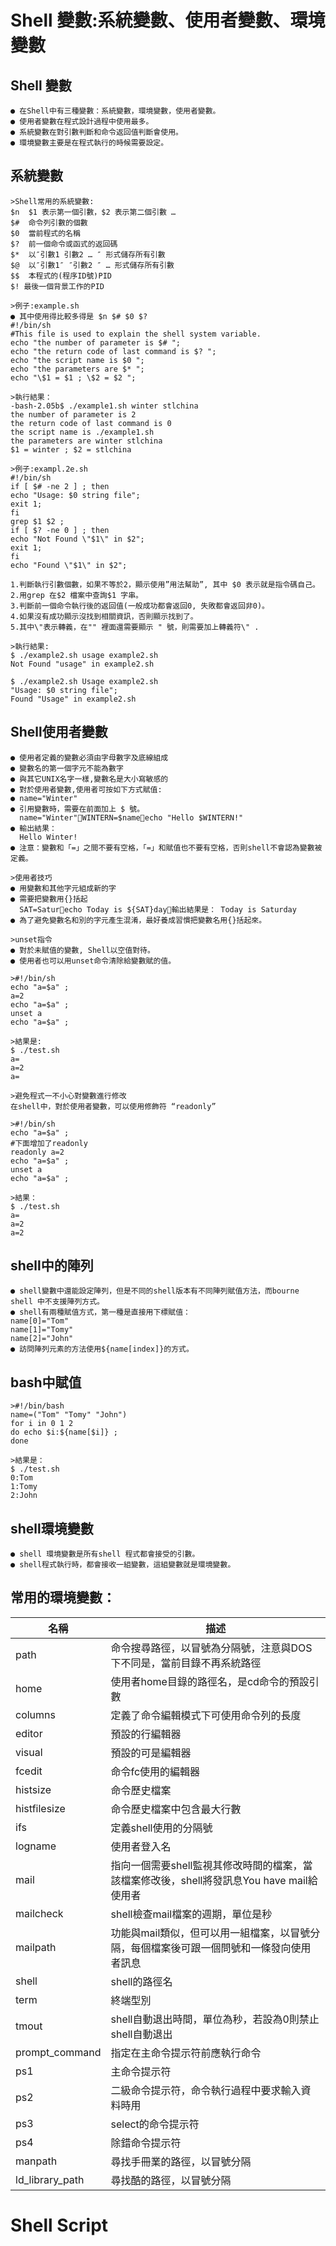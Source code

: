 # Shell 變數:系統變數、使用者變數、環境變數
## Shell 變數
```
● 在Shell中有三種變數：系統變數，環境變數，使用者變數。
● 使用者變數在程式設計過程中使用最多。
● 系統變數在對引數判斷和命令返回值判斷會使用。
● 環境變數主要是在程式執行的時候需要設定。
```
## 系統變數
```
>Shell常用的系統變數:
$n  $1 表示第一個引數，$2 表示第二個引數 … 
$#  命令列引數的個數 
$0  當前程式的名稱 
$?  前一個命令或函式的返回碼 
$*  以″引數1 引數2 … ″ 形式儲存所有引數 
$@  以″引數1″ ″引數2 ″ … 形式儲存所有引數 
$$  本程式的(程序ID號)PID 
$! 最後一個背景工作的PID 

>例子:example.sh
● 其中使用得比較多得是 $n $# $0 $? 
#!/bin/sh
#This file is used to explain the shell system variable.
echo "the number of parameter is $# ";
echo "the return code of last command is $? ";
echo "the script name is $0 ";
echo "the parameters are $* ";
echo "\$1 = $1 ; \$2 = $2 ";

>執行結果：
-bash-2.05b$ ./example1.sh winter stlchina
the number of parameter is 2
the return code of last command is 0
the script name is ./example1.sh
the parameters are winter stlchina
$1 = winter ; $2 = stlchina

>例子:exampl.2e.sh
#!/bin/sh
if [ $# -ne 2 ] ; then
echo "Usage: $0 string file";
exit 1;
fi
grep $1 $2 ;
if [ $? -ne 0 ] ; then
echo "Not Found \"$1\" in $2";
exit 1;
fi
echo "Found \"$1\" in $2";

1.判斷執行引數個數，如果不等於2，顯示使用”用法幫助”, 其中 $0 表示就是指令碼自己。
2.用grep 在$2 檔案中查詢$1 字串。
3.判斷前一個命令執行後的返回值(一般成功都會返回0, 失敗都會返回非0)。
4.如果沒有成功顯示沒找到相關資訊，否則顯示找到了。
5.其中\"表示轉義，在"" 裡面還需要顯示 " 號，則需要加上轉義符\" .

>執行結果:
$ ./example2.sh usage example2.sh
Not Found "usage" in example2.sh

$ ./example2.sh Usage example2.sh     
"Usage: $0 string file";
Found "Usage" in example2.sh
```
## Shell使用者變數
```
● 使用者定義的變數必須由字母數字及底線組成
● 變數名的第一個字元不能為數字
● 與其它UNIX名字一樣,變數名是大小寫敏感的
● 對於使用者變數,使用者可按如下方式賦值:
● name="Winter" 
● 引用變數時，需要在前面加上 $ 號。
  name="Winter"WINTERN=$nameecho "Hello $WINTERN!"
● 輸出結果：
  Hello Winter!
● 注意：變數和「=」之間不要有空格，「=」和賦值也不要有空格，否則shell不會認為變數被定義。

>使用者技巧
● 用變數和其他字元組成新的字
● 需要把變數用{}括起
  SAT=Saturecho Today is ${SAT}day輸出結果是： Today is Saturday
● 為了避免變數名和別的字元產生混淆，最好養成習慣把變數名用{}括起來。

>unset指令
● 對於未賦值的變數, Shell以空值對待。
● 使用者也可以用unset命令清除給變數賦的值。

>#!/bin/sh
echo "a=$a" ;
a=2
echo "a=$a" ;
unset a
echo "a=$a" ;

>結果是:
$ ./test.sh
a=
a=2
a=

>避免程式一不小心對變數進行修改
在shell中，對於使用者變數，可以使用修飾符 “readonly”

>#!/bin/sh
echo "a=$a" ;
#下面增加了readonly
readonly a=2   
echo "a=$a" ;
unset a
echo "a=$a" ;

>結果：
$ ./test.sh
a=
a=2
a=2
```
## shell中的陣列
```
● shell變數中還能設定陣列，但是不同的shell版本有不同陣列賦值方法，而bourne shell 中不支援陣列方式。
● shell有兩種賦值方式，第一種是直接用下標賦值：
name[0]="Tom"
name[1]="Tomy"
name[2]="John"
● 訪問陣列元素的方法使用${name[index]}的方式。
```
## bash中賦值
```
>#!/bin/bash
name=("Tom" "Tomy" "John")
for i in 0 1 2
do echo $i:${name[$i]} ;
done

>結果是：
$ ./test.sh   
0:Tom
1:Tomy
2:John
```
## shell環境變數
```
● shell 環境變數是所有shell 程式都會接受的引數。
● shell程式執行時，都會接收一組變數，這組變數就是環境變數。
```
## 常用的環境變數：

| 名稱 | 描述 |
| --- | --- |
| path |命令搜尋路徑，以冒號為分隔號，注意與DOS下不同是，當前目錄不再系統路徑 |
| home | 使用者home目錄的路徑名，是cd命令的預設引數 |
| columns | 定義了命令編輯模式下可使用命令列的長度 |
| editor | 預設的行編輯器 |
| visual | 預設的可是編輯器 |
| fcedit | 命令fc使用的編輯器 |
| histsize | 命令歷史檔案 |
| histfilesize | 命令歷史檔案中包含最大行數 |
| ifs | 定義shell使用的分隔號 |
| logname | 使用者登入名 |
| mail | 指向一個需要shell監視其修改時間的檔案，當該檔案修改後，shell將發訊息You have mail給使用者 |
| mailcheck | shell檢查mail檔案的週期，單位是秒 |
| mailpath | 功能與mail類似，但可以用一組檔案，以冒號分隔，每個檔案後可跟一個問號和一條發向使用者訊息 |
| shell | shell的路徑名 |
| term | 終端型別 |
| tmout | shell自動退出時間，單位為秒，若設為0則禁止shell自動退出 |
| prompt_command | 指定在主命令提示符前應執行命令 |
| ps1 | 主命令提示符 |
| ps2 | 二級命令提示符，命令執行過程中要求輸入資料時用 |
| ps3 | select的命令提示符 |
| ps4 | 除錯命令提示符 |
| manpath | 尋找手冊業的路徑，以冒號分隔 |
| ld_library_path | 尋找酷的路徑，以冒號分隔 |
# Shell Script

